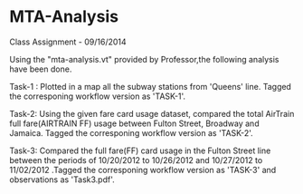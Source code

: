 MTA-Analysis
============

Class Assignment - 09/16/2014

Using the "mta-analysis.vt" provided by Professor,the following analysis have been done. 

Task-1 : 
  Plotted in a map all the subway stations from 'Queens' line. Tagged the corresponing workflow version as 'TASK-1'.
  
Task-2:
  Using the given fare card usage dataset, compared the total AirTrain full fare(AIRTRAIN FF) usage between Fulton Street, Broadway 
  and Jamaica. Tagged the corresponing workflow version as 'TASK-2'.
  
Task-3:
  Compared the full fare(FF) card usage in the Fulton Street line between the periods of 10/20/2012 to 10/26/2012 and 10/27/2012 to
  11/02/2012 .Tagged the corresponing workflow version as 'TASK-3' and observations as 'Task3.pdf'.
  

